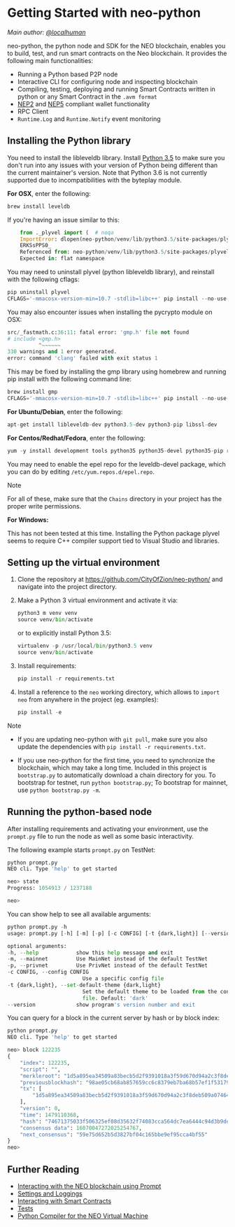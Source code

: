 # Getting Started with neo-python

*Main author: [@localhuman](https://github.com/localhuman)*

neo-python, the python node and SDK for the NEO blockchain, enables you to build, test, and run smart contracts on the Neo blockchain. It provides the following main functionalities:

- Running a Python based P2P node
- Interactive CLI for configuring node and inspecting blockchain
- Compiling, testing, deploying and running Smart Contracts written in python or any Smart Contract in the `.avm format`
- [NEP2](https://github.com/neo-project/proposals/blob/master/nep-2.mediawiki) and [NEP5](https://github.com/neo-project/proposals/blob/master/nep-5.mediawiki) compliant wallet functionality
- RPC Client
- `Runtime.Log` and `Runtime.Notify` event monitoring

## Installing the Python library

You need to install the libleveldb library. Install [Python 3.5](https://www.python.org/downloads/release/python-354/) to make sure you don't run into any issues with your version of Python being different than the current maintainer's version. Note that Python 3.6 is not currently supported due to incompatibilities with the byteplay module.

**For OSX**, enter the following:

```python
brew install leveldb
```

If you're having an issue similar to this:

```python
    from ._plyvel import (  # noqa
    ImportError: dlopen(neo-python/venv/lib/python3.5/site-packages/plyvel/_plyvel.cpython-35m-darwin.so, 2): Symbol not found: __ZN7leveldb2DB4OpenERKNS_7Options
    ERKSsPPS0_
    Referenced from: neo-python/venv/lib/python3.5/site-packages/plyvel/_plyvel.cpython-35m-darwin.so
    Expected in: flat namespace
```

You may need to uninstall plyvel (python libleveldb library), and reinstall with the following cflags:

```python
pip uninstall plyvel
CFLAGS='-mmacosx-version-min=10.7 -stdlib=libc++' pip install --no-use-wheel plyvel --no-cache-dir --global-option=build_ext --global-option="-I/usr/local/Cellar/leveldb/1.20_2/include/" --global-option="-L/usr/local/lib"
```

You may also encounter issues when installing the pycrypto module on OSX:

```python
src/_fastmath.c:36:11: fatal error: 'gmp.h' file not found
# include <gmp.h>
          ^~~~~~~
330 warnings and 1 error generated.
error: command 'clang' failed with exit status 1
```

This may be fixed by installing the gmp library using homebrew and running pip install with the following command line:

```python
brew install gmp
CFLAGS='-mmacosx-version-min=10.7 -stdlib=libc++' pip install --no-use-wheel pycrypto --no-cache-dir --global-option=build_ext --global-option="-I/usr/local/Cellar/gmp/6.1.2/include/" --global-option="-L/usr/local/lib"
```

**For Ubuntu/Debian**, enter the following:

```python
apt-get install libleveldb-dev python3.5-dev python3-pip libssl-dev
```

**For Centos/Redhat/Fedora**, enter the following:

```python
yum -y install development tools python35 python35-devel python35-pip readline-devel leveldb-devel libffi-devel
```

You may need to enable the epel repo for the leveldb-devel package, which you can do by editing `/etc/yum.repos.d/epel.repo`.

> [!Note]
>
> For all of these, make sure that the `Chains` directory in your project has the proper write permissions.

**For Windows:**

This has not been tested at this time. Installing the Python package plyvel seems to require C++ compiler support tied to Visual Studio and libraries.

## Setting up the virtual environment

1. Clone the repository at <https://github.com/CityOfZion/neo-python/> and navigate into the project directory. 

2. Make a Python 3 virtual environment and activate it via:

   ```python
   python3 m venv venv
   source venv/bin/activate
   ```

   or to explicitly install Python 3.5:

   ```python
   virtualenv -p /usr/local/bin/python3.5 venv
   source venv/bin/activate
   ```

3. Install requirements:

   ```python
   pip install -r requirements.txt
   ```

4. Install a reference to the `neo` working directory, which allows to `import neo` from anywhere in the project (eg. examples):

   ```python
   pip install -e
   ```

> [!Note]
>
> - If you are updating neo-python with `git pull`, make sure you also update the dependencies with `pip install -r requirements.txt`.
>
>
> - If you use neo-python for the first time, you need to synchronize the blockchain, which may take a long time. Included in this project is `bootstrap.py` to automatically download a chain directory for you. To bootstrap for testnet, run `python bootstrap.py`; To bootstrap for mainnet, use `python bootstrap.py -m`.

## Running the python-based node

After installing requirements and activating your environment, use the `prompt.py` file to run the node as well as some basic interactivity.

The following example starts `prompt.py` on TestNet:

```python
python prompt.py
NEO cli. Type 'help' to get started

neo> state
Progress: 1054913 / 1237188

neo>
```

You can show help to see all available arguments:

```python
python prompt.py -h
usage: prompt.py [-h] [-m] [-p] [-c CONFIG] [-t {dark,light}] [--version]

optional arguments:
-h, --help            show this help message and exit
-m, --mainnet         Use MainNet instead of the default TestNet
-p, --privnet         Use PrivNet instead of the default TestNet
-c CONFIG, --config CONFIG
                        Use a specific config file
-t {dark,light}, --set-default-theme {dark,light}
                        Set the default theme to be loaded from the config
                        file. Default: 'dark'
--version             show program's version number and exit
```

You can query for a block in the current server by hash or by block index:

```python
python prompt.py
NEO cli. Type 'help' to get started

neo> block 122235
{
    "index": 122235,
    "script": "",
    "merkleroot": "1d5a895ea34509a83becb5d2f9391018a3f59d670d94a2c3f8deb509a07464bd",
    "previousblockhash": "98ae05cb68ab857659cc6c8379eb7ba68b57ef1f5317904c295341d82d0a1713",
    "tx": [
        "1d5a895ea34509a83becb5d2f9391018a3f59d670d94a2c3f8deb509a07464bd"
    ],
    "version": 0,
    "time": 1479110368,
    "hash": "74671375033f506325ef08d35632f74083cca564dc7ea6444c94d3b9dec3f61b",
    "consensus data": 16070047272025254767,
    "next_consensus": "59e75d652b5d3827bf04c165bbe9ef95cca4bf55"
}
neo>
```

## Further Reading

- [Interacting with the NEO blockchain using Prompt](python\prompt.md)
- [Settings and Loggings](python\logging.md)
- [Interacting with Smart Contracts](python\smartcont.md)
- [Tests](python\tests.md)
- [Python Compiler for the NEO Virtual Machine](python\compiler.md)

